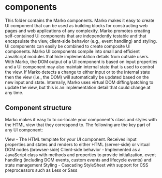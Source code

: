 # components
This folder contains the Marko components. Marko makes it easy to create UI component that can be used as building blocks for constructing web pages and web applications of any complexity. Marko promotes creating self-contained UI components that are independently testable and that encapsulate the view, client-side behavior (e.g., event handling) and styling. UI components can easily be combined to create composite UI components. Marko UI components compile into small and efficient JavaScript modules that hide implementation details from outside users. With Marko, the DOM output of a UI component is based on input properties and a UI component may also maintain internal state that is used to control the view. If Marko detects a change to either input or to the internal state then the view (i.e., the DOM) will automatically be updated based on the new input and state. Internally, Marko uses virtual DOM diffing/patching to update the view, but this is an implementation detail that could change at any time.

## Component structure
Marko makes it easy to to co-locate your component's class and styles with the HTML view that they correspond to. The following are the key part of any UI component:

View - The HTML template for your UI component. Receives input properties and states and renders to either HTML (server-side) or virtual DOM nodes (browser-side)
Client-side behavior - Implemented as a JavaScript class with methods and properties to provide initialization, event handling (including DOM events, custom events and lifecycle events) and state management
Styling - Cascading StyleSheet with support for CSS preprocessors such as Less or Sass